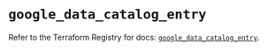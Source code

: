 # `google_data_catalog_entry`

Refer to the Terraform Registry for docs: [`google_data_catalog_entry`](https://registry.terraform.io/providers/hashicorp/google-beta/6.50.0/docs/resources/google_data_catalog_entry).
